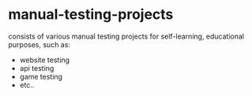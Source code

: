 # manual-testing-projects
consists of various manual testing projects for self-learning, educational purposes, such as: 
- website testing
- api testing
- game testing
- etc..

